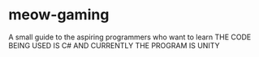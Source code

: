 # meow-gaming
A small guide to the aspiring programmers who want to learn
THE CODE BEING USED IS C# AND CURRENTLY THE PROGRAM IS UNITY
